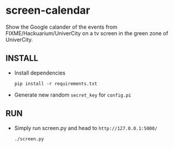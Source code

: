 screen-calendar
===============

Show the Google calander of the events from FIXME/Hackuarium/UniverCity on a tv screen in the green zone of UniverCity.

INSTALL
-------

* Install dependencies

    `pip install -r requirements.txt`

* Generate new random `secret_key` for `config.pi`

RUN
---

* Simply run screen.py and head to `http://127.0.0.1:5000/`

    `./screen.py`
